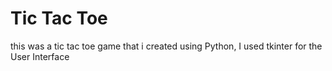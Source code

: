 # Tic Tac Toe
 this was a tic tac toe game that i created using Python, I used tkinter for the User Interface
